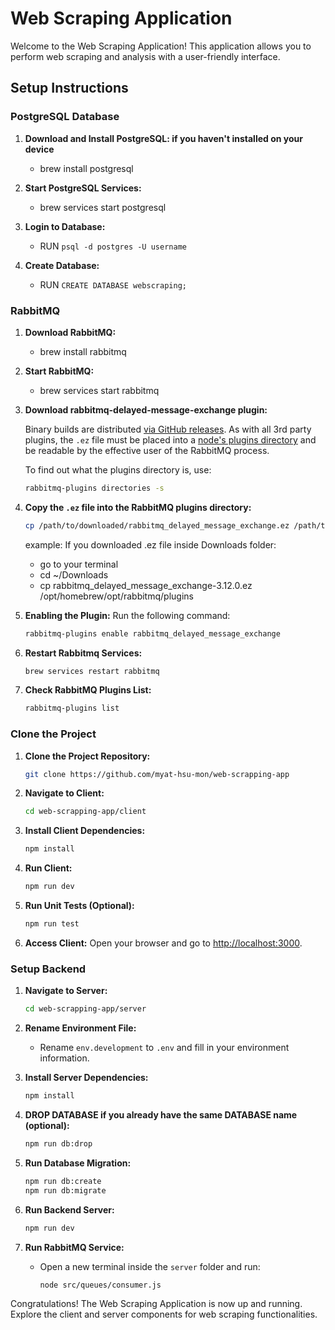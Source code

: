 # Web Scraping Application

Welcome to the Web Scraping Application! This application allows you to perform web scraping and analysis with a user-friendly interface.

## Setup Instructions

### PostgreSQL Database

1. **Download and Install PostgreSQL: if you haven't installed on your device**

   - brew install postgresql

2. **Start PostgreSQL Services:**

   - brew services start postgresql

3. **Login to Database:**

   - RUN `psql -d postgres -U username`

4. **Create Database:**

   - RUN `CREATE DATABASE webscraping;`

### RabbitMQ

1. **Download RabbitMQ:**

   - brew install rabbitmq

2. **Start RabbitMQ:**

   - brew services start rabbitmq

3. **Download rabbitmq-delayed-message-exchange plugin:**

   Binary builds are distributed [via GitHub releases](https://github.com/rabbitmq/rabbitmq-delayed-message-exchange/releases). As with all 3rd party plugins, the `.ez` file must be placed into a [node's plugins directory](https://rabbitmq.com/plugins.html#plugin-directories) and be readable by the effective user of the RabbitMQ process.

   To find out what the plugins directory is, use:

   ```bash
   rabbitmq-plugins directories -s
   ```

4. **Copy the `.ez` file into the RabbitMQ plugins directory:**

   ```bash
   cp /path/to/downloaded/rabbitmq_delayed_message_exchange.ez /path/to/rabbitmq/plugins/directory
   ```

   example: If you downloaded .ez file inside Downloads folder:

   - go to your terminal
   - cd ~/Downloads
   - cp rabbitmq_delayed_message_exchange-3.12.0.ez /opt/homebrew/opt/rabbitmq/plugins

5. **Enabling the Plugin:**
   Run the following command:

   ```bash
   rabbitmq-plugins enable rabbitmq_delayed_message_exchange
   ```

6. **Restart Rabbitmq Services:**

   ```bash
   brew services restart rabbitmq
   ```

7. **Check RabbitMQ Plugins List:**
   ```bash
   rabbitmq-plugins list
   ```

### Clone the Project

1. **Clone the Project Repository:**

   ```bash
   git clone https://github.com/myat-hsu-mon/web-scrapping-app
   ```

2. **Navigate to Client:**

   ```bash
   cd web-scrapping-app/client
   ```

3. **Install Client Dependencies:**

   ```bash
   npm install
   ```

4. **Run Client:**

   ```bash
   npm run dev
   ```

5. **Run Unit Tests (Optional):**

   ```bash
   npm run test
   ```

6. **Access Client:**
   Open your browser and go to [http://localhost:3000](http://localhost:3000).

### Setup Backend

1. **Navigate to Server:**

   ```bash
   cd web-scrapping-app/server
   ```

2. **Rename Environment File:**

   - Rename `env.development` to `.env` and fill in your environment information.

3. **Install Server Dependencies:**

   ```bash
   npm install
   ```

4. **DROP DATABASE if you already have the same DATABASE name (optional):**

   ```bash
   npm run db:drop
   ```

4. **Run Database Migration:**

   ```bash
   npm run db:create
   npm run db:migrate
   ```

5. **Run Backend Server:**

   ```bash
   npm run dev
   ```

6. **Run RabbitMQ Service:**
   - Open a new terminal inside the `server` folder and run:
     ```bash
     node src/queues/consumer.js
     ```

Congratulations! The Web Scraping Application is now up and running. Explore the client and server components for web scraping functionalities.
